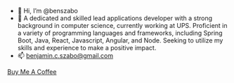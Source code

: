 - 👋 Hi, I’m @benszabo
- 👀 A dedicated and skilled lead applications developer with a strong background in computer science, currently working at UPS. Proficient in a variety of programming languages and frameworks, including Spring Boot, Java, React, Javascript, Angular, and Node. Seeking to utilize my skills and experience to make a positive impact.
- 📫 benjamin.c.szabo@gmail.com

<!---
benszabo/benszabo is a ✨ special ✨ repository because its `README.md` (this file) appears on your GitHub profile.
You can click the Preview link to take a look at your changes.
--->

<a href="https://www.buymeacoffee.com/benszabo" target="_blank">Buy Me A Coffee</a>
